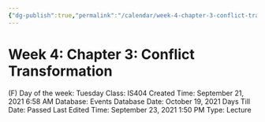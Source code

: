 ```yaml
---
{"dg-publish":true,"permalink":"/calendar/week-4-chapter-3-conflict-transformation/"}
---
```


# Week 4: Chapter 3: Conflict Transformation

(F) Day of the week: Tuesday
Class: IS404
Created Time: September 21, 2021 6:58 AM
Database: Events Database
Date: October 19, 2021
Days Till Date: Passed
Last Edited Time: September 23, 2021 1:50 PM
Type: Lecture